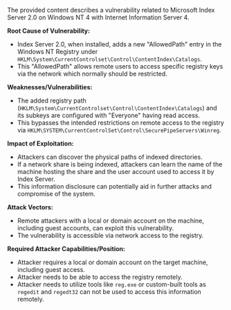 The provided content describes a vulnerability related to Microsoft Index Server 2.0 on Windows NT 4 with Internet Information Server 4.

**Root Cause of Vulnerability:**
- Index Server 2.0, when installed, adds a new "AllowedPath" entry in the Windows NT Registry under `HKLM\System\CurrentControlset\Control\ContentIndex\Catalogs`.
- This "AllowedPath" allows remote users to access specific registry keys via the network which normally should be restricted.

**Weaknesses/Vulnerabilities:**
-  The added registry path (`HKLM\System\CurrentControlset\Control\ContentIndex\Catalogs`) and its subkeys are configured with "Everyone" having read access.
- This bypasses the intended restrictions on remote access to the registry via `HKLM\SYSTEM\CurrentControlSet\Control\SecurePipeServers\Winreg`.

**Impact of Exploitation:**
- Attackers can discover the physical paths of indexed directories.
- If a network share is being indexed, attackers can learn the name of the machine hosting the share and the user account used to access it by Index Server.
- This information disclosure can potentially aid in further attacks and compromise of the system.

**Attack Vectors:**
-  Remote attackers with a local or domain account on the machine, including guest accounts, can exploit this vulnerability.
- The vulnerability is accessible via network access to the registry.

**Required Attacker Capabilities/Position:**
- Attacker requires a local or domain account on the target machine, including guest access.
- Attacker needs to be able to access the registry remotely.
- Attacker needs to utilize tools like `reg.exe` or custom-built tools as `regedit` and `regedt32` can not be used to access this information remotely.